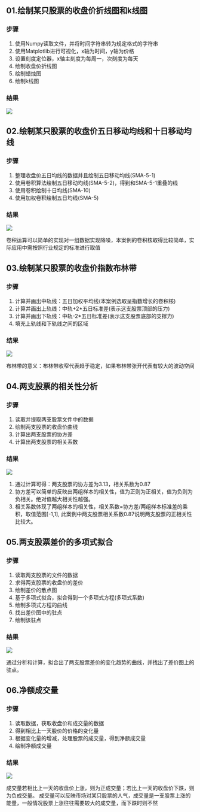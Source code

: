 ## 01.绘制某只股票的收盘价折线图和k线图

### 步骤

1. 使用Numpy读取文件，并将时间字符串转为规定格式的字符串
2. 使用Matplotlib进行可视化，x轴为时间，y轴为价格
3. 设置刻度定位器，x轴主刻度为每周一，次刻度为每天
4. 绘制收盘价折线图
5. 绘制蜡烛图
6. 绘制k线图

### 结果

![](https://github.com/silencesong/DataAnalysis/blob/master/%E8%82%A1%E7%A5%A8%E5%9B%BE%E7%BB%98%E5%88%B6%E4%B8%8E%E5%88%86%E6%9E%90/images/%E8%9C%A1%E7%83%9B%E5%9B%BE%26k%E7%BA%BF%E5%9B%BE.png)

## 02.绘制某只股票的收盘价五日移动均线和十日移动均线

### 步骤

1. 整理收盘价五日均线的数据并且绘制五日移动均线(SMA-5-1)
2. 使用卷积算法绘制五日移动均线(SMA-5-2)，得到和SMA-5-1重叠的线
3. 使用卷积绘制十日均线(SMA-10)
4. 使用加权卷积绘制五日均线(SMA-5)

### 结果

![](https://github.com/silencesong/DataAnalysis/blob/master/%E8%82%A1%E7%A5%A8%E5%9B%BE%E7%BB%98%E5%88%B6%E4%B8%8E%E5%88%86%E6%9E%90/images/%E4%BA%94%E6%97%A5%E7%A7%BB%E5%8A%A8%E5%9D%87%E7%BA%BF.png)

卷积运算可以简单的实现对一组数据实现降噪，本案例的卷积核取得比较简单，实际应用中需按照行业规定的标准进行取值

## 03.绘制某只股票的收盘价指数布林带

### 步骤

1. 计算并画出中轨线：五日加权平均线(本案例选取呈指数增长的卷积核)
2. 计算并画出上轨线：中轨+2*五日标准差(表示这支股票顶部的压力)
3. 计算并画出下轨线：中轨-2*五日标准差(表示这支股票底部的支撑力)
4. 填充上轨线和下轨线之间的区域

### 结果

![](https://github.com/silencesong/DataAnalysis/blob/master/%E8%82%A1%E7%A5%A8%E5%9B%BE%E7%BB%98%E5%88%B6%E4%B8%8E%E5%88%86%E6%9E%90/images/%E5%B8%83%E6%9E%97%E5%B8%A6.png)

布林带的意义：布林带收窄代表趋于稳定，如果布林带张开代表有较大的波动空间

## 04.两支股票的相关性分析

### 步骤

1. 读取并提取两支股票文件中的数据
2. 绘制两支股票的收盘价曲线
3. 计算出两支股票的协方差
4. 计算出两支股票的相关系数

### 结果

![](https://github.com/silencesong/DataAnalysis/blob/master/%E8%82%A1%E7%A5%A8%E5%9B%BE%E7%BB%98%E5%88%B6%E4%B8%8E%E5%88%86%E6%9E%90/images/%E4%B8%A4%E5%8F%AA%E8%82%A1%E7%A5%A8%E7%9A%84%E7%9B%B8%E5%85%B3%E6%80%A7%E5%88%86%E6%9E%90.png)

1. 通过计算可得：两支股票的协方差为3.13，相关系数为0.87
2. 协方差可以简单的反映出两组样本的相关性，值为正则为正相关，值为负则为负相关。绝对值越大相关性越强。
3. 相关系数体现了两组样本的相关性，相关系数=协方差/两组样本标准差的乘积，取值范围[-1,1], 此案例中两支股票相关系数0.87说明两支股票的正相关性比较大。

## 05.两支股票差价的多项式拟合

### 步骤

1. 读取两支股票的文件的数据
2. 求得两支股票的收盘价的差价
3. 绘制差价的散点图
4. 基于多项式拟合，拟合得到一个多项式方程(多项式系数)
5. 绘制多项式方程的曲线
6. 找出差价图中的驻点
7. 绘制该驻点

### 结果

![](https://github.com/silencesong/DataAnalysis/blob/master/%E8%82%A1%E7%A5%A8%E5%9B%BE%E7%BB%98%E5%88%B6%E4%B8%8E%E5%88%86%E6%9E%90/images/%E4%B8%A4%E6%94%AF%E8%82%A1%E7%A5%A8%E5%B7%AE%E4%BB%B7%E5%9B%BE%E6%8B%9F%E5%90%88.png)

通过分析和计算，拟合出了两支股票差价的变化趋势的曲线，并找出了差价图上的驻点。

## 06.净额成交量

### 步骤

1. 读取数据，获取收盘价和成交量的数据
2. 得到相比上一天股价的价格的变化量
3. 根据变化量的增减，处理股票的成交量，得到净额成交量
4. 绘制净额成交量

### 结果

![](https://github.com/silencesong/DataAnalysis/blob/master/%E8%82%A1%E7%A5%A8%E5%9B%BE%E7%BB%98%E5%88%B6%E4%B8%8E%E5%88%86%E6%9E%90/images/%E5%87%80%E9%A2%9D%E6%88%90%E4%BA%A4%E9%87%8F.png)

成交量若相比上一天的收盘价上涨，则为正成交量；若比上一天的收盘价下跌，则为负成交量。
成交量可以反映市场对某只股票的人气，成交量是一支股票上涨的能量，一般情况股票上涨往往需要较大的成交量，而下跌时则不然

